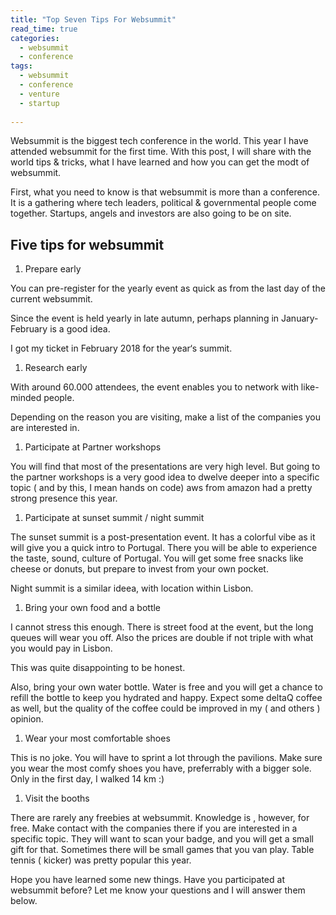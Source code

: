 ```yaml
---
title: "Top Seven Tips For Websummit"
read_time: true
categories:  
  - websummit
  - conference
tags:
  - websummit
  - conference
  - venture
  - startup  
  
---
```


Websummit is the biggest tech conference in the world. This year I have attended websummit for the first time. With this post, I will share with the world tips & tricks, what I have learned and how you can get the modt of websummit.

First, what you need to know is that websummit  is more than a conference. It is a gathering where tech leaders, political & governmental people come together. Startups, angels and investors are also going to be on site.

## Five tips for websummit

1. Prepare early 

You can pre-register for the yearly event as quick as from the last day of the current websummit.

Since the event is held yearly in late autumn, perhaps planning in January- February is a good idea.

I got my ticket in February 2018 for the year‘s summit.

1. Research early

With around 60.000 attendees, the event enables you to network with like-minded people. 

Depending on the reason you are visiting, make a list of the companies you are interested in.

1. Participate at Partner workshops

You will find that most of the presentations are very high level. But going to the partner workshops is a very good idea to dwelve deeper into a specific topic ( and by this, I mean hands on code) aws from amazon had a pretty strong presence this year.

1. Participate at sunset summit / night summit

The sunset summit is a post-presentation event. It has a colorful vibe as it will give you a quick intro to Portugal. There you will be able to experience the taste, sound, culture of Portugal. You will get some free snacks like cheese or donuts, but prepare to invest from your own pocket.

Night summit is a similar ideea, with location within Lisbon.

1. Bring your own food and a bottle 

I cannot stress this enough. There is street food at the event, but the long queues will wear you off. Also the prices are double if not triple with what you would pay in Lisbon.

This was quite disappointing to be honest.

Also, bring your own water bottle. Water is free and you will get a chance to refill the bottle to keep you hydrated and happy. Expect some deltaQ coffee as well, but the quality of the coffee could be improved in my ( and others ) opinion.

1. Wear your most comfortable shoes

This is no joke. You will have to sprint a lot through the pavilions. Make sure you wear the most comfy shoes you have, preferrably with a bigger sole. Only in the first day, I walked 14 km :)

1. Visit the booths

There are rarely any freebies at websummit. Knowledge is , however, for free. Make contact with the companies there if you are interested in a specific topic. They will want to scan your badge, and you will get a small gift for that. Sometimes there will be small games that you van play. Table tennis ( kicker) was pretty popular this year.

Hope you have learned some new things. Have you participated at websummit before? Let me know your questions and I will answer them below.
